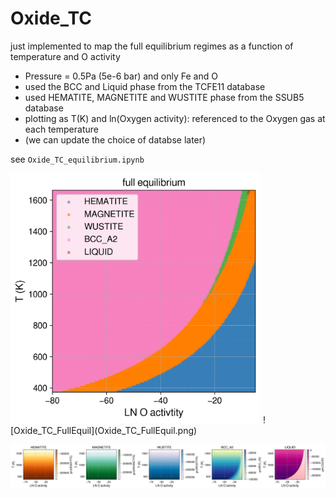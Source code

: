 # Oxide_TC

just implemented to map the full equilibrium regimes as a function of temperature and O activity

- Pressure = 0.5Pa (5e-6 bar) and only Fe and O
- used the BCC and Liquid phase from the TCFE11 database
- used HEMATITE, MAGNETITE and WUSTITE phase from the SSUB5 database
- plotting as T(K) and ln(Oxygen activity): referenced to the Oxygen gas at each temperature
- (we can update the choice of databse later)

see `Oxide_TC_equilibrium.ipynb`

<img src="Oxide_TC_FullEquil.png" width="400"/>
![Oxide_TC_FullEquil](Oxide_TC_FullEquil.png)

![Oxide_TC_Gm_phases](Oxide_TC_Gm_phases.png)
